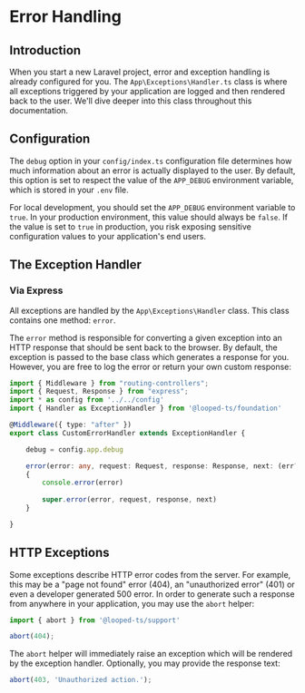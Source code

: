 # Error Handling

## Introduction

When you start a new Laravel project, error and exception handling is already configured for you. The `App\Exceptions\Handler.ts` class is where all exceptions triggered by your application are logged and then rendered back to the user. We'll dive deeper into this class throughout this documentation.


## Configuration

The `debug` option in your `config/index.ts` configuration file determines how much information about an error is actually displayed to the user. By default, this option is set to respect the value of the `APP_DEBUG` environment variable, which is stored in your `.env` file.

For local development, you should set the `APP_DEBUG` environment variable to `true`. In your production environment, this value should always be `false`. If the value is set to `true` in production, you risk exposing sensitive configuration values to your application's end users.


## The Exception Handler

### Via Express

All exceptions are handled by the `App\Exceptions\Handler` class. This class contains one method: `error`. 

The `error` method is responsible for converting a given exception into an HTTP response that should be sent back to the browser. By default, the exception is passed to the base class which generates a response for you. However, you are free to log the error or return your own custom response:

```typescript
import { Middleware } from "routing-controllers";
import { Request, Response } from "express";
import * as config from '../../config'
import { Handler as ExceptionHandler } from '@looped-ts/foundation'

@Middleware({ type: "after" })
export class CustomErrorHandler extends ExceptionHandler {

    debug = config.app.debug

    error(error: any, request: Request, response: Response, next: (err?: any) => any)
    {
        console.error(error)
      
        super.error(error, request, response, next)
    }

}
```

## HTTP Exceptions

Some exceptions describe HTTP error codes from the server. For example, this may be a "page not found" error (404), an "unauthorized error" (401) or even a developer generated 500 error. In order to generate such a response from anywhere in your application, you may use the `abort` helper:

```typescript
import { abort } from '@looped-ts/support'

abort(404);
```

The `abort` helper will immediately raise an exception which will be rendered by the exception handler. Optionally, you may provide the response text:

```typescript
abort(403, 'Unauthorized action.');
```

